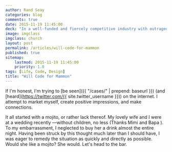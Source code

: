```yaml
---
author: Rand Seay
categories: blog
comments: true
date: 2015-11-19 11:45:00
deck: "In a well-funded and fiercely competitive industry with outrageous benefit packages and promises of success, what drives me to do my work?"
image: imgclass
imgclass: church
layout: post
permalink: /articles/will-code-for-mammon
published: true
sitemap:
    lastmod: 2015-11-19 11:45:00
    priority: 1.0
tags: [Life, Code, Design]
title: "Will Code for Mammon"
---
```


If I'm honest, I'm trying to [be seen]({{ "/cases/" | prepend: baseurl }}) (and [heard](https://twitter.com/{{ site.twitter_username }})) on the internet. I attempt to market myself, create positive impressions, and make connections.

 
It all started with a mojito, or rather lack thereof. My lovely wife and I were at a wedding recently &mdash;without children, no less (Thanks Mimi and Bapa <i class='fa fa-smile-o'></i>). To my embarrassment, I neglected to buy her a drink almost the entire night<!--more-->. Having been struck by this thought much later than I should have, I was eager to remedy the situation as quickly and directly as possible. Would she like a mojito? She would. Let's head to the bar.
